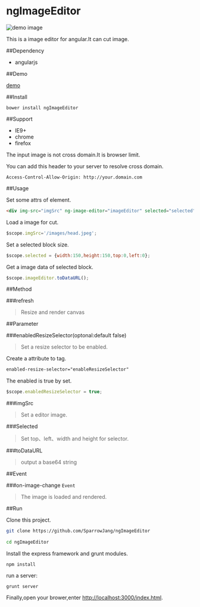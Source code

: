 ngImageEditor
=============

![demo image](/public/images/screenprint.png)

This is a image editor for angular.It can cut image.

##Dependency

* angularjs

##Demo

[demo](http://sparrowhome.twbbs.org/example/bower_components/ngImageEditor/public/index.html)

##Install

```
bower install ngImageEditor
```

##Support

* IE9+
* chrome
* firefox

The input image is not cross domain.It is browser limit.

You can add this header to your server to resolve cross domain.

```
Access-Control-Allow-Origin: http://your.domain.com
```

##Usage

Set some attrs of element.

```html
<div img-src="imgSrc" ng-image-editor="imageEditor" selected="selected"></div>
```

Load a image for cut.

```js
$scope.imgSrc='/images/head.jpeg';
```

Set a selected block size.

```js
$scope.selected = {width:150,height:150,top:0,left:0};
```

Get a image data of selected block.

```js
$scope.imageEditor.toDataURL();
```

##Method

###refresh
>Resize and render canvas

##Parameter

###enabledResizeSelector(optonal:default false)
>Set a resize selector to be enabled.

Create a attribute to tag.
```html
enabled-resize-selector="enableResizeSelector"
```

The enabled is true by set.
```js
$scope.enabledResizeSelector = true;
```

###imgSrc
>Set a editor image.

###Selected
>Set top、left、width and height for selector.

###toDataURL
>output a base64 string

##Event

###on-image-change `Event`
>The image is loaded and rendered.

##Run
 
Clone this project.
 
```bash
git clone https://github.com/SparrowJang/ngImageEditor
 
cd ngImageEditor
```
 
Install the express framework and grunt modules.
```
npm install
```
 
run a server:
```
grunt server
```
 
Finally,open your brower,enter [http://localhost:3000/index.html](http://localhost/index.html).


